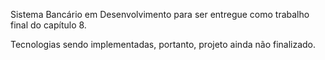 Sistema Bancário em Desenvolvimento para ser entregue como trabalho final do capítulo 8.

Tecnologias sendo implementadas, portanto, projeto ainda não finalizado.

